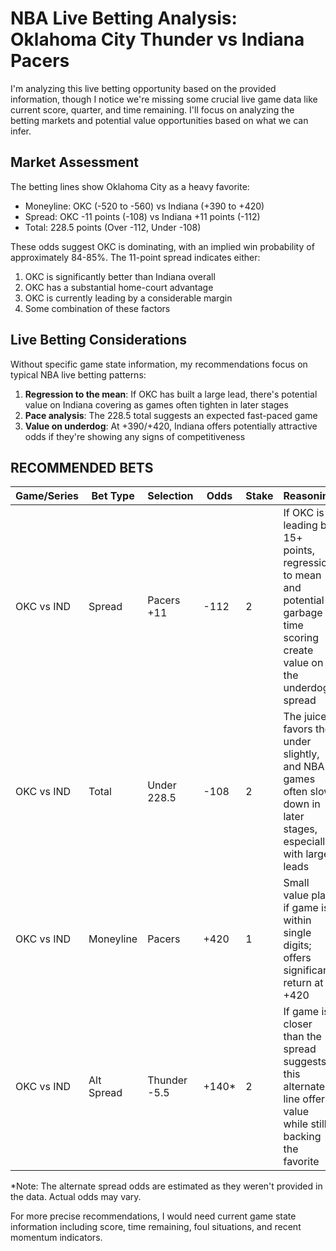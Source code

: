 # NBA Live Betting Analysis: Oklahoma City Thunder vs Indiana Pacers

I'm analyzing this live betting opportunity based on the provided information, though I notice we're missing some crucial live game data like current score, quarter, and time remaining. I'll focus on analyzing the betting markets and potential value opportunities based on what we can infer.

## Market Assessment

The betting lines show Oklahoma City as a heavy favorite:
- Moneyline: OKC (-520 to -560) vs Indiana (+390 to +420)
- Spread: OKC -11 points (-108) vs Indiana +11 points (-112)
- Total: 228.5 points (Over -112, Under -108)

These odds suggest OKC is dominating, with an implied win probability of approximately 84-85%. The 11-point spread indicates either:
1. OKC is significantly better than Indiana overall
2. OKC has a substantial home-court advantage
3. OKC is currently leading by a considerable margin
4. Some combination of these factors

## Live Betting Considerations

Without specific game state information, my recommendations focus on typical NBA live betting patterns:

1. **Regression to the mean**: If OKC has built a large lead, there's potential value on Indiana covering as games often tighten in later stages
2. **Pace analysis**: The 228.5 total suggests an expected fast-paced game
3. **Value on underdog**: At +390/+420, Indiana offers potentially attractive odds if they're showing any signs of competitiveness

## RECOMMENDED BETS

| Game/Series | Bet Type | Selection | Odds | Stake | Reasoning |
|-------------|----------|-----------|------|-------|-----------|
| OKC vs IND | Spread | Pacers +11 | -112 | 2 | If OKC is leading by 15+ points, regression to mean and potential garbage time scoring create value on the underdog spread |
| OKC vs IND | Total | Under 228.5 | -108 | 2 | The juice favors the under slightly, and NBA games often slow down in later stages, especially with large leads |
| OKC vs IND | Moneyline | Pacers | +420 | 1 | Small value play if game is within single digits; offers significant return at +420 |
| OKC vs IND | Alt Spread | Thunder -5.5 | +140* | 2 | If game is closer than the spread suggests, this alternate line offers value while still backing the favorite |

*Note: The alternate spread odds are estimated as they weren't provided in the data. Actual odds may vary.

For more precise recommendations, I would need current game state information including score, time remaining, foul situations, and recent momentum indicators.